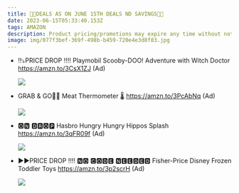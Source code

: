 ```yaml
---
title: 🏃💨DEALS AS ON JUNE 15TH DEALS ND SAVINGS🎀🎀
date: 2023-06-15T05:33:40.153Z
tags: AMAZON
description: Product pricing/promotions may expire any time without notice.
image: img/077f3bef-369f-498b-b459-720e4e3d8f83.jpg
---
```

* ‼️⤵️PRICE DROP ‼️‼️
  Playmobil Scooby-DOO! Adventure with Witch Doctor
  https://amzn.to/3CsX1ZJ (Ad)<!--StartFragment-->

  ![](https://m.media-amazon.com/images/I/81t4f9cseCL._AC_SL1500_.jpg)

  <!--EndFragment-->
* GRAB & GO🏃🏃
  Meat Thermometer 🌡️
  https://amzn.to/3PcAbNq (Ad)<!--StartFragment-->

  ![](https://m.media-amazon.com/images/I/61P2Pj2F6zL._AC_SL1500_.jpg)

  <!--EndFragment-->
* 🅾🅽 🅳🆁🅾🅿
  Hasbro Hungry Hungry Hippos Splash 
  https://amzn.to/3qFR09f (Ad)<!--StartFragment-->

  ![](https://m.media-amazon.com/images/I/71zs+vxzkNL._AC_SL1500_.jpg)

  <!--EndFragment-->
* ▶️▶️PRICE DROP ‼️‼️
  🅽🅾 🅲🅾🅳🅴 🅽🅴🅴🅳🅴🅳
  Fisher-Price Disney Frozen Toddler Toys
  https://amzn.to/3p2scrH (Ad)<!--StartFragment-->

  ![](https://m.media-amazon.com/images/I/712Wn2wVsNL._AC_SL1500_.jpg)

  <!--EndFragment-->

![]()